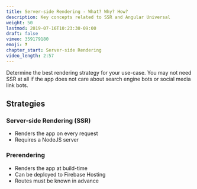 ```yaml
---
title: Server-side Rendering - What? Why? How?
description: Key concepts related to SSR and Angular Universal
weight: 50
lastmod: 2019-07-16T10:23:30-09:00
draft: false
vimeo: 359179180
emoji: ❓
chapter_start: Server-side Rendering
video_length: 2:57
---
```


Determine the best rendering strategy for your use-case. You may not need SSR at
all if the app does not care about search engine bots or social media link bots.

## Strategies

### Server-side Rendering (SSR)

- Renders the app on every request
- Requires a NodeJS server

### Prerendering

- Renders the app at build-time
- Can be deployed to Firebase Hosting
- Routes must be known in advance
